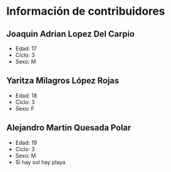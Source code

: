 # Información de contribuidores

## Joaquin Adrian Lopez Del Carpio

- Edad: 17
- Ciclo: 3
- Sexo: M

## Yaritza Milagros López Rojas

- Edad: 18
- Ciclo: 3
- Sexo: F

## Alejandro Martin Quesada Polar

- Edad: 19
- Ciclo: 3
- Sexo: M
- Si hay sol hay playa